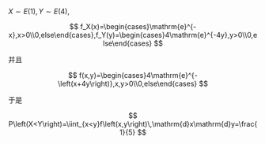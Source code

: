 $X\sim E(1),Y\sim E(4)$,

$$
f_X(x)=\begin{cases}\mathrm{e}^{-x},x>0\\0,else\end{cases},f_Y(y)=\begin{cases}4\mathrm{e}^{-4y},y>0\\0,else\end{cases}
$$

并且

$$
f(x,y)=\begin{cases}4\mathrm{e}^{-\left(x+4y\right)},x,y>0\\0,else\end{cases}
$$

于是

$$
P\left(X<Y\right)=\iint_{x<y}f\left(x,y\right)\,\mathrm{d}x\mathrm{d}y=\frac{1}{5}
$$
